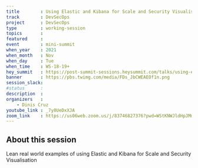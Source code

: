 ```yaml
---
title        : Using Elastic and Kibana for Scale and Security Visualisation
track        : DevSecOps
project      : DevSecOps
type         : working-session
topics       :
featured     :
event        : mini-summit
when_year    : 2021
when_month   : Nov
when_day     : Tue
when_time    : WS-18-19+
hey_summit   : https://post-summit-sessions.heysummit.com/talks/using-elastic-and-kibana-for-scale-and-security-visualisation/
banner       : https://pbs.twimg.com/media/FDs_JbCWEAEOf1n.png
session_slack:
#status      : 
description  :
organizers   :
    - Dinis Cruz        
youtube_link : _7y8UeDxXJA
zoom_link    : https://us06web.zoom.us/j/83746827376?pwd=WStKNWJldHpJMmZyUlVFcDMveERRQT09
---
```


## About this session
Lean real world examples of using Elastic and Kibana for Scale and Security Visualisation

